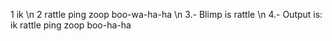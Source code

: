 1 ik
\n
2 rattle
ping zoop
boo-wa-ha-ha
\n
3.- Blimp is rattle
\n
4.- Output is: 
ik
rattle
ping zoop
boo-ha-ha
